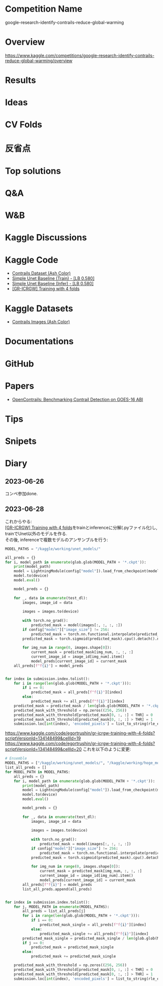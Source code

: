 # Competition Name
google-research-identify-contrails-reduce-global-warming

# Overview
https://www.kaggle.com/competitions/google-research-identify-contrails-reduce-global-warming/overview

# Results

# Ideas

# CV Folds

# 反省点

# Top solutions

# Q&A

# W&B

# Kaggle Discussions

# Kaggle Code
- [Contrails Dataset (Ash Color)](https://www.kaggle.com/code/shashwatraman/contrails-dataset-ash-color/notebook)
- [Simple Unet Baseline (Train) - [LB 0.580]](https://www.kaggle.com/code/shashwatraman/simple-unet-baseline-train-lb-0-580/notebook)
- [Simple Unet Baseline (Infer) - [LB 0.580]](https://www.kaggle.com/code/shashwatraman/simple-unet-baseline-infer-lb-0-580/notebook)
- [[GR-ICRGW] Training with 4 folds](https://www.kaggle.com/code/egortrushin/gr-icrgw-training-with-4-folds/notebook)

# Kaggle Datasets
- [Contrails Images (Ash Color)](https://www.kaggle.com/datasets/shashwatraman/contrails-images-ash-color?select=contrails)

# Documentations

# GitHub

# Papers
- [OpenContrails: Benchmarking Contrail Detection on GOES-16 ABI](https://arxiv.org/pdf/2304.02122.pdf)

# Tips

# Snipets

# Diary
## 2023-06-26
コンペ参加done.

## 2023-06-28
これからやる:<br>
[[GR-ICRGW] Training with 4 folds](https://www.kaggle.com/code/egortrushin/gr-icrgw-training-with-4-folds/notebook)をtrainとinferenceに分解(.pyファイル化)し, trainでUnet以外のモデルを作る.<br>
その後, inferenceで複数モデルのアンサンブルを行う:
```python
MODEL_PATHS = "/kaggle/working/unet_models/"

all_preds = {}
for i, model_path in enumerate(glob.glob(MODEL_PATH + '*.ckpt')):
    print(model_path)
    model = LightningModule(config["model"]).load_from_checkpoint(model_path, config=config["model"])
    model.to(device)
    model.eval()

    model_preds = {}
    
    for _, data in enumerate(test_dl):
        images, image_id = data
    
        images = images.to(device)
        
        with torch.no_grad():
            predicted_mask = model(images[:, :, :, :])
        if config["model"]["image_size"] != 256:
            predicted_mask = torch.nn.functional.interpolate(predicted_mask, size=256, mode='bilinear')
        predicted_mask = torch.sigmoid(predicted_mask).cpu().detach().numpy()
                
        for img_num in range(0, images.shape[0]):
            current_mask = predicted_mask[img_num, :, :, :]
            current_image_id = image_id[img_num].item()
            model_preds[current_image_id] = current_mask
    all_preds[f"f{i}"] = model_preds


for index in submission.index.tolist():
    for i in range(len(glob.glob(MODEL_PATH + '*.ckpt'))):
        if i == 0:
            predicted_mask = all_preds[f"f{i}"][index]
        else:
            predicted_mask += all_preds[f"f{i}"][index]
    predicted_mask = predicted_mask / len(glob.glob(MODEL_PATH + '*.ckpt'))
    predicted_mask_with_threshold = np.zeros((256, 256))
    predicted_mask_with_threshold[predicted_mask[0, :, :] < THR] = 0
    predicted_mask_with_threshold[predicted_mask[0, :, :] > THR] = 1
    submission.loc[int(index), 'encoded_pixels'] = list_to_string(rle_encode(predicted_mask_with_threshold))
```
https://www.kaggle.com/code/egortrushin/gr-icrgw-training-with-4-folds?scriptVersionId=134148499&cellId=19
https://www.kaggle.com/code/egortrushin/gr-icrgw-training-with-4-folds?scriptVersionId=134148499&cellId=20
これを以下のように変更:
```python
# Ensemble
MODEL_PATHS = ["/kaggle/working/unet_models/", "/kaggle/working/hoge_models/", ...]
list_all_preds = []
for MODEL_PATH in MODEL_PATHS:
    all_preds = {}
    for i, model_path in enumerate(glob.glob(MODEL_PATH + '*.ckpt')):
        print(model_path)
        model = LightningModule(config["model"]).load_from_checkpoint(model_path, config=config["model"])
        model.to(device)
        model.eval()

        model_preds = {}
        
        for _, data in enumerate(test_dl):
            images, image_id = data
        
            images = images.to(device)
            
            with torch.no_grad():
                predicted_mask = model(images[:, :, :, :])
            if config["model"]["image_size"] != 256:
                predicted_mask = torch.nn.functional.interpolate(predicted_mask, size=256, mode='bilinear')
            predicted_mask = torch.sigmoid(predicted_mask).cpu().detach().numpy()
                    
            for img_num in range(0, images.shape[0]):
                current_mask = predicted_mask[img_num, :, :, :]
                current_image_id = image_id[img_num].item()
                model_preds[current_image_id] = current_mask
        all_preds[f"f{i}"] = model_preds
        list_all_preds.append(all_preds)


for index in submission.index.tolist():
    for j, MODEL_PATH in enumerate(MODEL_PATHS):
        all_preds = list_all_preds[j]
        for i in range(len(glob.glob(MODEL_PATH + '*.ckpt'))):
            if i == 0:
                predicted_mask_single = all_preds[f"f{i}"][index]
            else:
                predicted_mask_single += all_preds[f"f{i}"][index]
        predicted_mask_single = predicted_mask_single / len(glob.glob(MODEL_PATH + '*.ckpt'))
        if j == 0:
            predicted_mask = predicted_mask_single
        else:
            predicted_mask += predicted_mask_single

    predicted_mask_with_threshold = np.zeros((256, 256))
    predicted_mask_with_threshold[predicted_mask[0, :, :] < THR] = 0
    predicted_mask_with_threshold[predicted_mask[0, :, :] > THR] = 1
    submission.loc[int(index), 'encoded_pixels'] = list_to_string(rle_encode(predicted_mask_with_threshold))
```